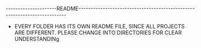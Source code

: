 ---------------------README-------------------------------------------------------------------------

* EVERY FOLDER HAS ITS OWN README FILE, SINCE ALL PROJECTS ARE DIFFERENT. PLEASE CHANGE INTO DIRECTORIES FOR CLEAR UNDERSTANDINg